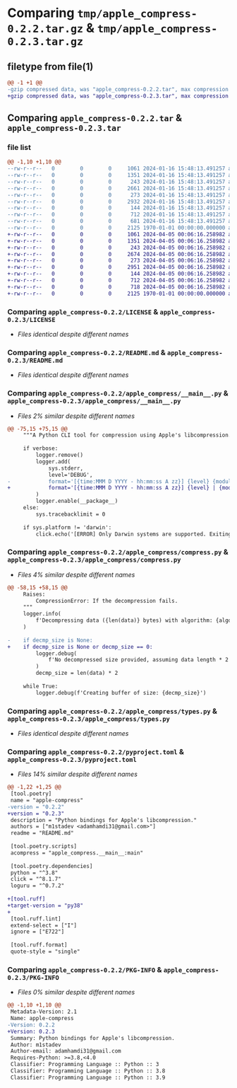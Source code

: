 # Comparing `tmp/apple_compress-0.2.2.tar.gz` & `tmp/apple_compress-0.2.3.tar.gz`

## filetype from file(1)

```diff
@@ -1 +1 @@
-gzip compressed data, was "apple_compress-0.2.2.tar", max compression
+gzip compressed data, was "apple_compress-0.2.3.tar", max compression
```

## Comparing `apple_compress-0.2.2.tar` & `apple_compress-0.2.3.tar`

### file list

```diff
@@ -1,10 +1,10 @@
--rw-r--r--   0        0        0     1061 2024-01-16 15:48:13.491257 apple_compress-0.2.2/LICENSE
--rw-r--r--   0        0        0     1351 2024-01-16 15:48:13.491257 apple_compress-0.2.2/README.md
--rw-r--r--   0        0        0      243 2024-01-16 15:48:13.491257 apple_compress-0.2.2/apple_compress/__init__.py
--rw-r--r--   0        0        0     2661 2024-01-16 15:48:13.491257 apple_compress-0.2.2/apple_compress/__main__.py
--rw-r--r--   0        0        0      273 2024-01-16 15:48:13.491257 apple_compress-0.2.2/apple_compress/_lib.py
--rw-r--r--   0        0        0     2932 2024-01-16 15:48:13.491257 apple_compress-0.2.2/apple_compress/compress.py
--rw-r--r--   0        0        0      144 2024-01-16 15:48:13.491257 apple_compress-0.2.2/apple_compress/errors.py
--rw-r--r--   0        0        0      712 2024-01-16 15:48:13.491257 apple_compress-0.2.2/apple_compress/types.py
--rw-r--r--   0        0        0      681 2024-01-16 15:48:13.491257 apple_compress-0.2.2/pyproject.toml
--rw-r--r--   0        0        0     2125 1970-01-01 00:00:00.000000 apple_compress-0.2.2/PKG-INFO
+-rw-r--r--   0        0        0     1061 2024-04-05 00:06:16.258982 apple_compress-0.2.3/LICENSE
+-rw-r--r--   0        0        0     1351 2024-04-05 00:06:16.258982 apple_compress-0.2.3/README.md
+-rw-r--r--   0        0        0      243 2024-04-05 00:06:16.258982 apple_compress-0.2.3/apple_compress/__init__.py
+-rw-r--r--   0        0        0     2674 2024-04-05 00:06:16.258982 apple_compress-0.2.3/apple_compress/__main__.py
+-rw-r--r--   0        0        0      273 2024-04-05 00:06:16.258982 apple_compress-0.2.3/apple_compress/_lib.py
+-rw-r--r--   0        0        0     2951 2024-04-05 00:06:16.258982 apple_compress-0.2.3/apple_compress/compress.py
+-rw-r--r--   0        0        0      144 2024-04-05 00:06:16.258982 apple_compress-0.2.3/apple_compress/errors.py
+-rw-r--r--   0        0        0      712 2024-04-05 00:06:16.258982 apple_compress-0.2.3/apple_compress/types.py
+-rw-r--r--   0        0        0      718 2024-04-05 00:06:16.258982 apple_compress-0.2.3/pyproject.toml
+-rw-r--r--   0        0        0     2125 1970-01-01 00:00:00.000000 apple_compress-0.2.3/PKG-INFO
```

### Comparing `apple_compress-0.2.2/LICENSE` & `apple_compress-0.2.3/LICENSE`

 * *Files identical despite different names*

### Comparing `apple_compress-0.2.2/README.md` & `apple_compress-0.2.3/README.md`

 * *Files identical despite different names*

### Comparing `apple_compress-0.2.2/apple_compress/__main__.py` & `apple_compress-0.2.3/apple_compress/__main__.py`

 * *Files 2% similar despite different names*

```diff
@@ -75,15 +75,15 @@
     """A Python CLI tool for compression using Apple's libcompression."""
 
     if verbose:
         logger.remove()
         logger.add(
             sys.stderr,
             level='DEBUG',
-            format='[{time:MMM D YYYY - hh:mm:ss A zz}] {level} {module}:{line} {message}',
+            format='[{time:MMM D YYYY - hh:mm:ss A zz}] {level} | {module}:{function}:{line} {message}',
         )
         logger.enable(__package__)
     else:
         sys.tracebacklimit = 0
 
     if sys.platform != 'darwin':
         click.echo('[ERROR] Only Darwin systems are supported. Exiting.')
```

### Comparing `apple_compress-0.2.2/apple_compress/compress.py` & `apple_compress-0.2.3/apple_compress/compress.py`

 * *Files 4% similar despite different names*

```diff
@@ -58,15 +58,15 @@
     Raises:
         CompressionError: If the decompression fails.
     """
     logger.info(
         f'Decompressing data ({len(data)} bytes) with algorithm: {algorithm.name}'
     )
 
-    if decmp_size is None:
+    if decmp_size is None or decmp_size == 0:
         logger.debug(
             f'No decompressed size provided, assuming data length * 2 ({len(data) * 2})'
         )
         decmp_size = len(data) * 2
 
     while True:
         logger.debug(f'Creating buffer of size: {decmp_size}')
```

### Comparing `apple_compress-0.2.2/apple_compress/types.py` & `apple_compress-0.2.3/apple_compress/types.py`

 * *Files identical despite different names*

### Comparing `apple_compress-0.2.2/pyproject.toml` & `apple_compress-0.2.3/pyproject.toml`

 * *Files 14% similar despite different names*

```diff
@@ -1,22 +1,25 @@
 [tool.poetry]
 name = "apple-compress"
-version = "0.2.2"
+version = "0.2.3"
 description = "Python bindings for Apple's libcompression."
 authors = ["m1stadev <adamhamdi31@gmail.com>"]
 readme = "README.md"
 
 [tool.poetry.scripts]
 acompress = "apple_compress.__main__:main"
 
 [tool.poetry.dependencies]
 python = "^3.8"
 click = "^8.1.7"
 loguru = "^0.7.2"
 
+[tool.ruff]
+target-version = "py38"
+
 [tool.ruff.lint]
 extend-select = ["I"]
 ignore = ["E722"]
 
 [tool.ruff.format]
 quote-style = "single"
```

### Comparing `apple_compress-0.2.2/PKG-INFO` & `apple_compress-0.2.3/PKG-INFO`

 * *Files 0% similar despite different names*

```diff
@@ -1,10 +1,10 @@
 Metadata-Version: 2.1
 Name: apple-compress
-Version: 0.2.2
+Version: 0.2.3
 Summary: Python bindings for Apple's libcompression.
 Author: m1stadev
 Author-email: adamhamdi31@gmail.com
 Requires-Python: >=3.8,<4.0
 Classifier: Programming Language :: Python :: 3
 Classifier: Programming Language :: Python :: 3.8
 Classifier: Programming Language :: Python :: 3.9
```

